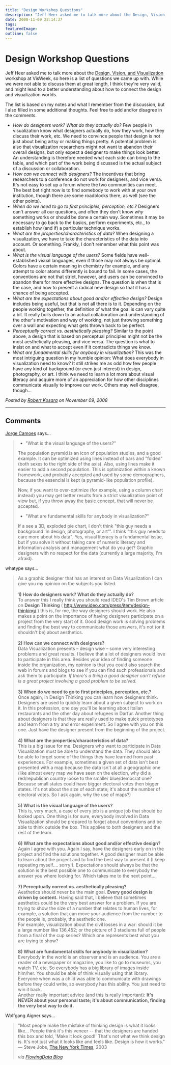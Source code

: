 ```yaml
---
title: "Design Workshop Questions"
description: "Jeff Heer asked me to talk more about the Design, Vision, and Visualization workshop at VisWeek, so here is a list of questions we came up with. While we were not able to discuss them at great length, I think they're very valid, and might lead to a better understanding about how to connect the design and visualization worlds."
date: 2008-11-09 22:14:37
tags: 
featuredImage: 
outline: false
---
```


# Design Workshop Questions

Jeff Heer asked me to talk more about the <a href="http://www.stonesc.com/Vis08_Workshop/">Design, Vision, and Visualization</a> workshop at VisWeek, so here is a list of questions we came up with. While we were not able to discuss them at great length, I think they're very valid, and might lead to a better understanding about how to connect the design and visualization worlds.

The list is based on my notes and what I remember from the discussion, but I also filled in some additional thoughts. Feel free to add and/or disagree in the comments.

- _How do designers work? What do they actually do?_ Few people in visualization know what designers actually do, how they work, how they discuss their work, etc. We need to convince people that design is not just about being artsy or making things pretty. A potential problem is also that visualization researchers might not want to abandon their overall designs, but only expect a designer to make things look better. An understanding is therefore needed what each side can bring to the table, and which part of the work being discussed is the actual subject of a discussion or collaboration.
- _How can we connect with designers?_ The incentives that bring researchers to a conference do not work for designers, and vice versa. It's not easy to set up a forum where the two communities can meet. The best bet right now is to find somebody to work with at your own institution, though there are some roadblocks there, as well (see the other points).
- _When do we need to go to first principles, perception, etc.?_ Designers can't answer all our questions, and often they don't know <em>why</em> something works or should be done a certain way. Sometimes it may be necessary to go back to the basics, perform experiments, etc., to establish how (and if) a particular technique works.
- _What are the properties/characteristics of data?_ When designing a visualization, we have to take the characteristics of the data into account. Or something. Frankly, I don't remember what this point was about.
- _What is the visual language of the users?_ Some fields have well-established visual languages, even if those may not always be optimal. Colors have a certain meaning in chemistry for example, and any attempt to color atoms differently is bound to fail. In some cases, the conventions are not that strict, however, and users can be convinced to abandon them for more effective designs. The question is when that is the case, and how to present a radical new design so that it has a chance of being accepted.
- _What are the expectations about good and/or effective design?_ Design includes being useful, but that is not all there is to it. Depending on the people working together, the definition of what the goal is can vary quite a bit. It really boils down to an actual collaboration and understanding of the other's motivation and way of working, not just throwing something over a wall and expecting what gets thrown back to be perfect.
- _Perceptually correct vs. aesthetically pleasing?_ Similar to the point above, a design that is based on perceptual principles might not be the most aesthetically pleasing, and vice versa. The question is what to insist on and what to accept even if it contradicts things we know.
- _What are fundamental skills for anybody in visualization?_ This was the most intriguing question in my humble opinion: What does everybody in visualization need to know? It still strikes me as odd how few people have any kind of background (or even just interest) in design, photography, or art. I think we need to learn a lot more about visual literacy and acquire more of an appreciation for how other disciplines communicate visually to improve our work. Others may well disagree, though…


_Posted by <a href="/about">Robert Kosara</a> on November 09, 2008_


<aside class="comments">

---
## Comments

<a href="http://charts.jorgecamoes.com" rel="nofollow noopener" target="_blank">Jorge Camoes</a> says…
>	<ul>
>	<li>"What is the visual language of the users?"</li>
>	</ul>
>	<p>The population pyramid is an icon of population studies, and a good example. It can be optimized using lines instead of bars and "folded" (both sexes to the right side of the axis). Also, using lines make it easier to add a second population. This is optimization within a known framework, and probably accepted and used by some demographers, because the essencial is kept (a pyramid-like population profile).</p>
>	<p>Now, if you want to over-optimize (for example, using a column chart instead) you may get better results from a strict visualization point of view but, if you throw away the basic concept, that will never be accepted.</p>
>	<ul>
>	<li>"What are fundamental skills for anybody in visualization?"</li>
>	</ul>
>	<p>If a see a 3D, exploded pie chart, I don't think "this guy needs a background 'in design, photography, or art'". I think "this guy needs to care more about his data". Yes, visual literacy is a fundamental issue, but if you solve it without taking care of numeric literacy and information analysis and management what do you get? Graphic designers with no respect for the data (currently a large majority, I'm afraid).</p>

whatype says…
>	<p>As a graphic designer that has an interest on Data Visualization I can give you my opinion on the subjects you listed.<br /> <br /><strong>1) How do designers work? What do they actually do?</strong><br />To answer this I really think you should read IDEO's Tim Brown article on <strong>Design Thinking</strong> ( <a href="http://www.ideo.com/press/item/design-thinking/" target="_blank">http://www.ideo.com/press/item/design-thinking/</a> ) this is, for me, the way designers should work. He also makes a point on the importance of having designers participate on a project from the very start of it. Good design work is solving problems and finding the best way to communicate those answers, it's not (or it shouldn't be) about aesthetics.<br /> <br /><strong>2) How can we connect with designers?</strong><br />Data Visualization presents &ndash; design wise &ndash; some very interesting problems and great results. I believe that a lot of designers would love to participate in this area. Besides your idea of finding someone inside the organization, my opinion is that you could also search the web in forums and blogs to see if you can find such professionals and ask them to participate. <em>If there's a thing a good designer can't refuse is a great project involving a good problem to be solved.</em><br /> <br /><strong>3) When do we need to go to first principles, perception, etc.?</strong><br />Once again, in Design Thinking you can learn how designers think. Designers are used to quickly learn about a given subject to work on it. In this profession, one day you'll be learning about Italian restaurants and the other day about refugees in Darfur. Another thing about designers is that they are really used to make quick prototypes and learn from a try and error experiment. So I agree with you on this one. Just have the designer present from the beginning of the project.<br /> <br /><strong>4) What are the properties/characteristics of data?</strong><br />This is a big issue for me. Designers who want to participate in Data Visualization must be able to understand the data. They should also be able to forget some of the things they have learned from past experiences. For example, sometimes a given set of data isn't best presented with a map because the data isn't at all a geographic one (like almost every map we have seen on the election, why did a red/republican country loose to the smaller blue/democrat one? Because small states could have bigger electoral votes then bigger states. It's not about the size of each state; it's about the number of electoral votes. So I ask again, why the use of maps?)<br /> <br /><strong>5) What is the visual language of the users?</strong><br />This is, very much, a case of every job is a unique job that should be looked upon. One thing is for sure, everybody involved in Data Visualization should be prepared to forget about conventions and be able to think outside the box. This applies to both designers and the rest of the team.<br /> <br /><strong>6) What are the expectations about good and/or effective design?</strong><br />Again I agree with you. Again I say, have the designers early on in the project and find the solutions together. A good designer must be able to learn about the project and to find the best way to present it (I keep repeating myself.... sorry!). Expectations should always be that the solution is the best possible one to communicate to everybody the answer you where looking for. Which takes me to the next point....<br /> <br /><strong>7) Perceptually correct vs. aesthetically pleasing?</strong><br />Aesthetics should never be the main goal. <strong>Every good design is driven by content.</strong> Having said that, I believe that sometimes aesthetics could be the very best answer for a problem. If you are trying to show the size of a number that relates to human lives, for example, a solution that can move your audience from the number to the people is, probably, the aesthetic one.<br /> For example, visualization about the civil losses in a war: should it be a large number like 136,452; or the picture of 3 stadiums full of people from a final of the cup series? Which one represents best what you are trying to show?<br /> <br /><strong>8) What are fundamental skills for anybody in visualization?</strong><br />Everybody in the world is an observer and is an audience. You are a reader of a newspaper or magazine, you like to go to museums, you watch TV, etc. So everybody has a big library of images inside him/her. You should be able of think visually using that library. Everyone when was a child was able to communicate with drawings before they could write, so everybody has this ability. You just need to win it back.<br /> Another really important advice (and this is really important): <strong>It's NEVER about your personal taste; it's about communication, finding the very best way to do it.</strong></p>

Wolfgang Aigner says…
>	<p>"Most people make the mistake of thinking design is what it looks like&hellip; People think it's this veneer -- that the designers are handed this box and told, 'Make it look good!' That's not what we think design is. It's not just what it looks like and feels like. Design is how it works."  &mdash; Steve Jobs, <a href="http://query.nytimes.com/gst/fullpage.html?res=9C02E7D8113BF933A05752C1A9659C8B63&amp;sec=&amp;spon=&amp;partner=permalink&amp;exprod=permalink">The New York Times</a>, 2003</p>
>	<p><em>via <a href="http://flowingdata.com/2008/10/31/steve-jobs-on-design/">FlowingData Blog</a></em></p>

</aside>

